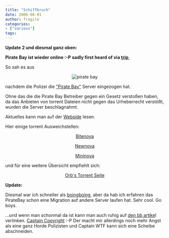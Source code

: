 ```yaml
---
title: "Schiffbruch"
date: 2006-06-01
author: fragile
categories:
- ["various"]
tags:
---
```

<strong>Update 2 und diesmal ganz oben:</strong>

<strong>Pirate Bay ist wieder online :-P sadly first heard of via <a target="_blank" href="http://trip.it-webhost.de">trip </a></strong>

So sah es aus
<p align="center"><img alt="pirate bay" id="image99" src="/blog/wp-content/uploads/2006/06/pic2.jpg" /></p>
<p align="left">nachdem die Polizei die <a href="http://thepiratebay.org/">"Pirate Bay"</a> Server eingezogen hat.</p>
<p align="left">Ohne das die die Pirate Bay Betreiber gegen ein Gesetz verstoßen haben, da das Anbieten von torrent Dateien nicht gegen das Urheberrecht verstößt, wurden die Server beschlagnahmt.</p>
<p align="left">Aktuelles kann man auf der <a target="_blank" href="http://thepiratebay.org/">Webside</a> lesen.</p>
<p align="left">Hier einige torrent Ausweichstellen:</p>
<p align="center"><a target="_blank" href="http://www.bitenova.nl/">Bitenova</a></p>
<p align="center"><a target="_blank" href="http://www.newnova.org/list_torrents/apps.html">Newnova</a></p>
<p align="center"><a target="_blank" href="http://www.mininova.org/">Mininova</a></p>
<p align="left">und für eine weitere Übersicht empfiehlt sich:</p>
<p align="center"><a target="_blank" href="http://www.orbdesign.net/bt/">Orb's Torrent Seite</a></p>
<p align="left"><strong>Update: </strong></p>
<p align="left">Diesmal war ich schneller als <a target="_blank" href="http://www.boingboing.net/2006/06/01/thepiratebay_vows_to.html">boingboing</a>, aber da hab ich erfahren das PirateBay schon eine Migration auf andere Server laufen hat. Sehr cool. Go boys.</p>
<p align="left">...und wenn man  schonmal da ist kann man auch ruhig auf <a target="_blank" href="http://www.boingboing.net/2006/06/01/canadian_copyright_a.html">den bb artike</a>l verlinken. <a target="_blank" href="http://www.captaincopyright.ca/Default.aspx">Captain Copyright</a> :-P Der macht mir allerdings noch mehr Angst als eine ganz Horde Polizisten und Captain WTF kann sich eine Scheibe abschneiden.</p>
<p align="left"></p>